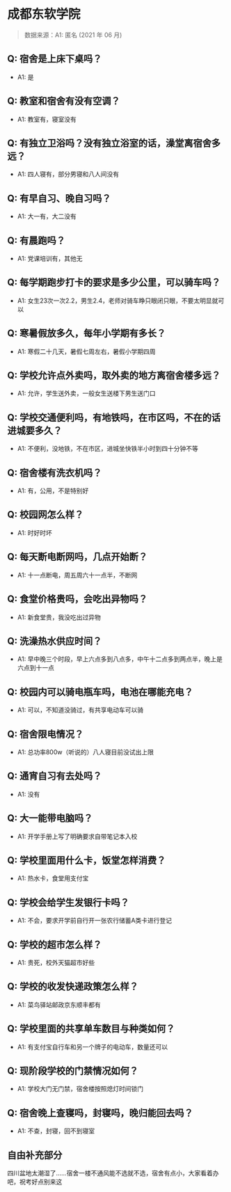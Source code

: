 # 成都东软学院

> 数据来源：A1: 匿名 (2021 年 06 月)

## Q: 宿舍是上床下桌吗？

- A1: 是

## Q: 教室和宿舍有没有空调？

- A1: 教室有，寝室没有

## Q: 有独立卫浴吗？没有独立浴室的话，澡堂离宿舍多远？

- A1: 四人寝有，部分男寝和八人间没有

## Q: 有早自习、晚自习吗？

- A1: 大一有，大二没有

## Q: 有晨跑吗？

- A1: 党课培训有，其他无

## Q: 每学期跑步打卡的要求是多少公里，可以骑车吗？

- A1: 女生23次一次2.2，男生2.4，老师对骑车睁只眼闭只眼，不要太明显就可以

## Q: 寒暑假放多久，每年小学期有多长？

- A1: 寒假二十几天，暑假七周左右，暑假小学期四周

## Q: 学校允许点外卖吗，取外卖的地方离宿舍楼多远？

- A1: 允许，学生送外卖，一般女生送楼下男生送门口

## Q: 学校交通便利吗，有地铁吗，在市区吗，不在的话进城要多久？

- A1: 不便利，没地铁，不在市区，进城坐快铁半小时到四十分钟不等

## Q: 宿舍楼有洗衣机吗？

- A1: 有，公用，不是特别好

## Q: 校园网怎么样？

- A1: 时好时坏

## Q: 每天断电断网吗，几点开始断？

- A1: 十一点断电，周五周六十一点半，不断网

## Q: 食堂价格贵吗，会吃出异物吗？

- A1: 新食堂贵，我没吃出过异物

## Q: 洗澡热水供应时间？

- A1: 早中晚三个时段，早上六点多到八点多，中午十二点多到两点半，晚上是六点到十一点

## Q: 校园内可以骑电瓶车吗，电池在哪能充电？

- A1: 可以，不知道没骑过，有共享电动车可以骑

## Q: 宿舍限电情况？

- A1: 总功率800w（听说的）八人寝目前没试出上限

## Q: 通宵自习有去处吗？

- A1: 没有

## Q: 大一能带电脑吗？

- A1: 开学手册上写了明确要求自带笔记本入校

## Q: 学校里面用什么卡，饭堂怎样消费？

- A1: 热水卡，食堂用支付宝

## Q: 学校会给学生发银行卡吗？

- A1: 不会，要求开学前自行开一张农行储蓄A类卡进行登记

## Q: 学校的超市怎么样？

- A1: 贵死，校外天猫超市好些

## Q: 学校的收发快递政策怎么样？

- A1: 菜鸟驿站邮政京东顺丰都有

## Q: 学校里面的共享单车数目与种类如何？

- A1: 有支付宝自行车和另一个牌子的电动车，数量还可以

## Q: 现阶段学校的门禁情况如何？

- A1: 学校大门无门禁，宿舍楼按照熄灯时间锁门

## Q: 宿舍晚上查寝吗，封寝吗，晚归能回去吗？

- A1: 不查，封寝，回不到寝室

## 自由补充部分

四川盆地太潮湿了……宿舍一楼不通风能不选就不选，宿舍有点小，大家看着办吧，祝考好点别来这